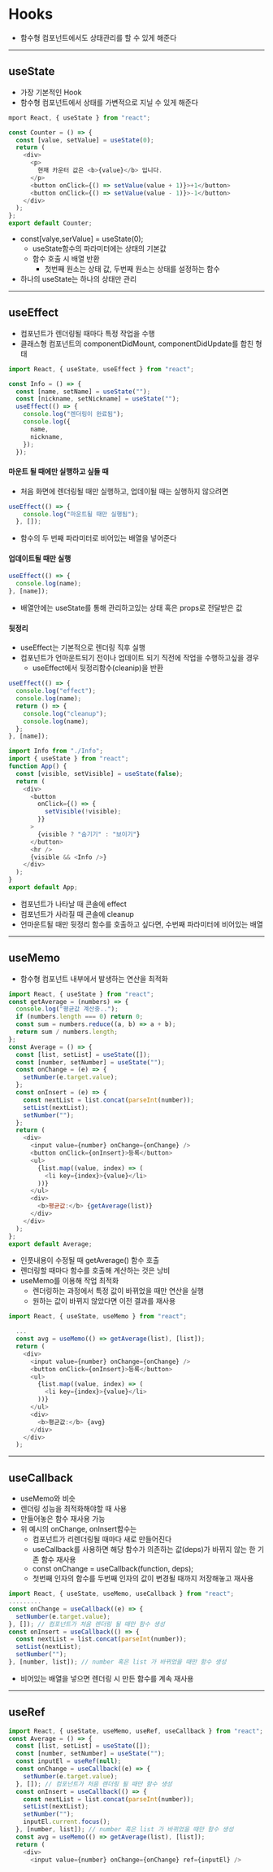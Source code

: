 # Hooks
- 함수형 컴포넌트에서도 상태관리를 할 수 있게 해준다   

***

## useState
- 가장 기본적인 Hook
- 함수형 컴포넌트에서 상태를 가변적으로 지닐 수 있게 해준다   

```javascript
mport React, { useState } from "react";

const Counter = () => {
  const [value, setValue] = useState(0);
  return (
    <div>
      <p>
        현재 카운터 값은 <b>{value}</b> 입니다.
      </p>
      <button onClick={() => setValue(value + 1)}>+1</button>
      <button onClick={() => setValue(value - 1)}>-1</button>
    </div>
  );
};
export default Counter;
```

- const\[valye,serValue] = useState(0);
  - useState함수의 파라미터에는 상태의 기본값
  - 함수 호출 시 배열 반환
    - 첫번째 원소는 상태 값, 두번째 원소는 상태를 설정하는 함수
- 하나의 useState는 하나의 상태만 관리   

***

## useEffect
- 컴포넌트가 렌더링될 때마다 특정 작업을 수행
- 클래스형 컴포넌트의 componentDidMount, componentDidUpdate를 합친 형태   

```javascript
import React, { useState, useEffect } from "react";

const Info = () => {
  const [name, setName] = useState("");
  const [nickname, setNickname] = useState("");
  useEffect(() => {
    console.log("렌더링이 완료됨");
    console.log({
      name,
      nickname,
    });
  });
```


#### 마운트 될 때에만 실행하고 싶들 때
- 처음 화면에 렌더링될 때만 실행하고, 업데이될 때는 실행하지 않으려면   

```javascript
useEffect(() => {
    console.log("마운트될 때만 실행됨");
  }, []);
```

- 함수의 두 번째 파라미터로 비어있는 배열을 넣어준다   

#### 업데이트될 때만 실행   
```javascript
useEffect(() => {
  console.log(name);
}, [name]);
```
- 배열안에는 useState를 통해 관리하고있는 상태 혹은 props로 전달받은 값   

#### 뒷정리
- useEffect는 기본적으로 렌더링 직후 실행
- 컴포넌트가 언마운트되기 전이나 업데이트 되기 직전에 작업을 수행하고싶을 경우
  - useEffect에서 뒷정리함수(cleanip)을 반환   

```javascript
useEffect(() => {
  console.log("effect");
  console.log(name);
  return () => {
    console.log("cleanup");
    console.log(name);
  };
}, [name]);
```
```javascript
import Info from "./Info";
import { useState } from "react";
function App() {
  const [visible, setVisible] = useState(false);
  return (
    <div>
      <button
        onClick={() => {
          setVisible(!visible);
        }}
      >
        {visible ? "숨기기" : "보이기"}
      </button>
      <hr />
      {visible && <Info />}
    </div>
  );
}
export default App;
```

- 컴포넌트가 나타날 때 콘솔에 effect
- 컴포넌트가 사라질 때 콘솔에 cleanup
- 언마운트될 때만 뒷정리 함수를 호출하고 싶다면, 수번째 파라미터에 비어있는 배열   

***

## useMemo
- 함수형 컴포넌트 내부에서 발생하는 연산을 최적화   

```javascript
import React, { useState } from "react";
const getAverage = (numbers) => {
  console.log("평균값 계산중..");
  if (numbers.length === 0) return 0;
  const sum = numbers.reduce((a, b) => a + b);
  return sum / numbers.length;
};
const Average = () => {
  const [list, setList] = useState([]);
  const [number, setNumber] = useState("");
  const onChange = (e) => {
    setNumber(e.target.value);
  };
  const onInsert = (e) => {
    const nextList = list.concat(parseInt(number));
    setList(nextList);
    setNumber("");
  };
  return (
    <div>
      <input value={number} onChange={onChange} />
      <button onClick={onInsert}>등록</button>
      <ul>
        {list.map((value, index) => (
          <li key={index}>{value}</li>
        ))}
      </ul>
      <div>
        <b>평균값:</b> {getAverage(list)}
      </div>
    </div>
  );
};
export default Average;
```
- 인풋내용이 수정될 때 getAverage() 함수 호출
- 렌더링할 때마다 함수를 호출해 계산하는 것은 낭비
- useMemo를 이용해 작업 최적화
  - 렌더링하는 과정에서 특정 값이 바뀌었을 때만 연산을 실행
  - 원하는 값이 바뀌지 않았다면 이전 결과를 재사용   

```javascript
import React, { useState, useMemo } from "react";

  ...
  const avg = useMemo(() => getAverage(list), [list]);
  return (
    <div>
      <input value={number} onChange={onChange} />
      <button onClick={onInsert}>등록</button>
      <ul>
        {list.map((value, index) => (
          <li key={index}>{value}</li>
        ))}
      </ul>
      <div>
        <b>평균값:</b> {avg}
      </div>
    </div>
  );
```

***

## useCallback   
- useMemo와 비슷
- 렌더링 성능을 최적화해야할 때 사용
- 만들어놓은 함수 재사용 가능
- 위 예시의 onChange, onInsert함수는
  - 컴포넌트가 리렌더링될 때마다 새로 만들어진다
  - useCallback를 사용하면 해당 함수가 의존하는 값(deps)가 바뀌지 않는 한 기존 함수 재사용
  - const onChange = useCallback(function, deps);   
  - 첫번째 인자의 함수를 두번째 인자의 값이 변경될 때까지 저장해놓고 재사용   

```javascript
import React, { useState, useMemo, useCallback } from "react";
.........
const onChange = useCallback((e) => {
  setNumber(e.target.value);
}, []); // 컴포넌트가 처음 렌더링 될 때만 함수 생성
const onInsert = useCallback(() => {
  const nextList = list.concat(parseInt(number));
  setList(nextList);
  setNumber("");
}, [number, list]); // number 혹은 list 가 바뀌었을 때만 함수 생성
```

- 비어있는 배열을 넣으면 렌더링 시 만든 함수를 계속 재사용   

***

## useRef   

```javascript
import React, { useState, useMemo, useRef, useCallback } from "react";
const Average = () => {
  const [list, setList] = useState([]);
  const [number, setNumber] = useState("");
  const inputEl = useRef(null);
  const onChange = useCallback((e) => {
    setNumber(e.target.value);
  }, []); // 컴포넌트가 처음 렌더링 될 때만 함수 생성
  const onInsert = useCallback(() => {
    const nextList = list.concat(parseInt(number));
    setList(nextList);
    setNumber("");
    inputEl.current.focus();
  }, [number, list]); // number 혹은 list 가 바뀌었을 때만 함수 생성
  const avg = useMemo(() => getAverage(list), [list]);
  return (
    <div>
      <input value={number} onChange={onChange} ref={inputEl} />
```
